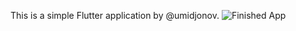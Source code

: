 This is a simple Flutter application by @umidjonov.
![Finished App](https://github.com/umidjonov/demos/blob/master/Destini.gif)